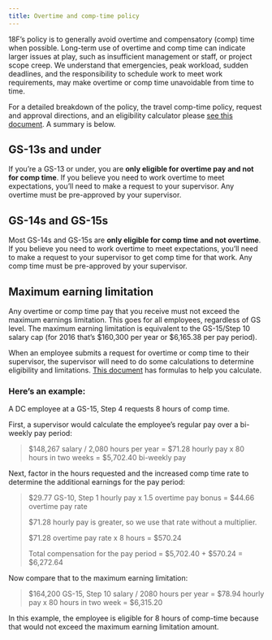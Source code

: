 ```yaml
---
title: Overtime and comp-time policy
---
```


18F’s policy is to generally avoid overtime and compensatory (comp) time when possible. Long-term use of overtime and comp time can indicate larger issues at play, such as insufficient management or staff, or project scope creep. We understand that emergencies, peak workload, sudden deadlines, and the responsibility to schedule work to meet work requirements, may make overtime or comp time unavoidable from time to time.

For a detailed breakdown of the policy, the travel comp-time policy, request and approval directions, and an eligibility calculator please [see this document](https://docs.google.com/spreadsheets/d/1db0RipHe92i0RlKnr3kM6czmwi9eXeU8WB5SmmJ5xJg/edit#gid=0). A summary is below.

## GS-13s and under

If you’re a GS-13 or under, you are **only eligible for overtime pay and not for comp time**. If you believe you need to work overtime to meet expectations, you’ll need to make a request to your supervisor. Any overtime must be pre-approved by your supervisor.

## GS-14s and GS-15s
Most GS-14s and GS-15s are **only eligible for comp time and not overtime**. If you believe you need to work overtime to meet expectations, you’ll need to make a request to your supervisor to get comp time for that work. Any comp time must be pre-approved by your supervisor.

## Maximum earning limitation

Any overtime or comp time pay that you receive must not exceed the maximum earnings limitation. This goes for all employees, regardless of GS level. The maximum earning limitation is equivalent to the GS-15/Step 10 salary cap (for 2016 that’s $160,300 per year or $6,165.38 per pay period).

When an employee submits a request for overtime or comp time to their supervisor, the supervisor will need to do some calculations to determine eligibility and limitations. [This document](https://docs.google.com/a/gsa.gov/spreadsheets/d/1hL1kkd86hPWQtQxUgF-mhxQUbvq6gsuM8x5KLABJ5QA/edit?usp=sharing) has formulas to help you calculate.

### Here’s an example:

A DC employee at a GS-15, Step 4 requests 8 hours of comp time.

First, a supervisor would calculate the employee’s regular pay over a bi-weekly pay period:

> $148,267 salary / 2,080 hours per year = $71.28 hourly pay x 80 hours in two weeks = $5,702.40 bi-weekly pay

Next, factor in the hours requested and the increased comp time rate to determine the additional earnings for the pay period:

> $29.77 GS-10, Step 1 hourly pay x 1.5 overtime pay bonus = $44.66 overtime pay rate
>
> $71.28 hourly pay is greater, so we use that rate without a multiplier.
>
> $71.28 overtime pay rate x 8 hours = $570.24
>
> Total compensation for the pay period = $5,702.40 + $570.24 = $6,272.64

Now compare that to the maximum earning limitation:

> $164,200 GS-15, Step 10 salary / 2080 hours per year = $78.94 hourly pay x 80 hours in two week = $6,315.20

In this example, the employee is eligible for 8 hours of comp-time because that would not exceed the maximum earning limitation amount.
